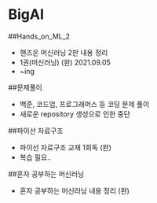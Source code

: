 # BigAI

##Hands_on_ML_2
  - 핸즈온 머신러닝 2판 내용 정리
  - 1권(머신러닝) (완) 2021.09.05
  - ~ing

##문제풀이
  - 백준, 코드업, 프로그래머스 등 코딩 문제 풀이
  - 새로운 repository 생성으로 인한 중단
  
##파이선 자료구조
  - 파이선 자료구조 교재 1회독 (완)
  - 복습 필요..

##혼자 공부하는 머신러닝
  - 혼자 공부하는 머신러닝 내용 정리 (완)
